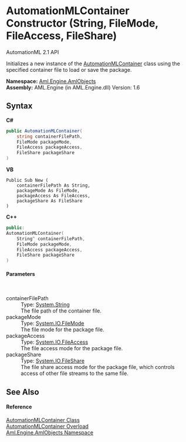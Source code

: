 # AutomationMLContainer Constructor (String, FileMode, FileAccess, FileShare)
AutomationML 2.1 API 

Initializes a new instance of the <a href="T_Aml_Engine_AmlObjects_AutomationMLContainer">AutomationMLContainer</a> class using the specified container file to load or save the package.

**Namespace:**&nbsp;<a href="N_Aml_Engine_AmlObjects">Aml.Engine.AmlObjects</a><br />**Assembly:**&nbsp;AML.Engine (in AML.Engine.dll) Version: 1.6

## Syntax

**C#**<br />
``` C#
public AutomationMLContainer(
	string containerFilePath,
	FileMode packageMode,
	FileAccess packageAccess,
	FileShare packageShare
)
```

**VB**<br />
``` VB
Public Sub New ( 
	containerFilePath As String,
	packageMode As FileMode,
	packageAccess As FileAccess,
	packageShare As FileShare
)
```

**C++**<br />
``` C++
public:
AutomationMLContainer(
	String^ containerFilePath, 
	FileMode packageMode, 
	FileAccess packageAccess, 
	FileShare packageShare
)
```


#### Parameters
&nbsp;<dl><dt>containerFilePath</dt><dd>Type: <a href="https://docs.microsoft.com/dotnet/api/system.string" target="_parent" rel="noopener noreferrer">System.String</a><br />The file path of the container file.</dd><dt>packageMode</dt><dd>Type: <a href="https://docs.microsoft.com/dotnet/api/system.io.filemode" target="_parent" rel="noopener noreferrer">System.IO.FileMode</a><br />The file mode for the package file.</dd><dt>packageAccess</dt><dd>Type: <a href="https://docs.microsoft.com/dotnet/api/system.io.fileaccess" target="_parent" rel="noopener noreferrer">System.IO.FileAccess</a><br />The file access mode for the package file.</dd><dt>packageShare</dt><dd>Type: <a href="https://docs.microsoft.com/dotnet/api/system.io.fileshare" target="_parent" rel="noopener noreferrer">System.IO.FileShare</a><br />The file share access mode for the package file, which controls access of other file streams to the same file.</dd></dl>

## See Also


#### Reference
<a href="T_Aml_Engine_AmlObjects_AutomationMLContainer">AutomationMLContainer Class</a><br /><a href="Overload_Aml_Engine_AmlObjects_AutomationMLContainer__ctor">AutomationMLContainer Overload</a><br /><a href="N_Aml_Engine_AmlObjects">Aml.Engine.AmlObjects Namespace</a><br />